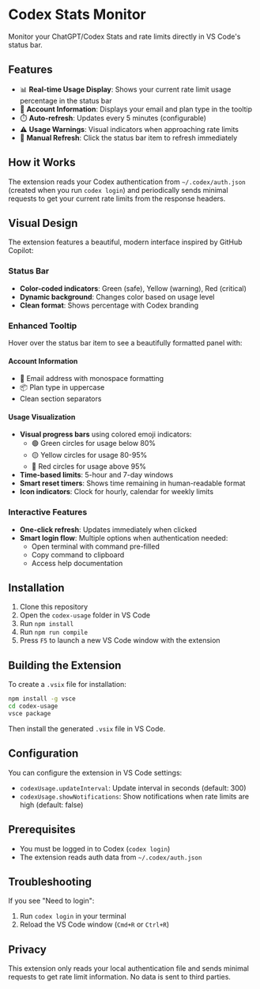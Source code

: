 # Codex Stats Monitor

Monitor your ChatGPT/Codex Stats and rate limits directly in VS Code's status bar.

## Features

- 📊 **Real-time Usage Display**: Shows your current rate limit usage percentage in the status bar
- 👤 **Account Information**: Displays your email and plan type in the tooltip
- ⏱️ **Auto-refresh**: Updates every 5 minutes (configurable)
- ⚠️ **Usage Warnings**: Visual indicators when approaching rate limits
- 🔄 **Manual Refresh**: Click the status bar item to refresh immediately

## How it Works

The extension reads your Codex authentication from `~/.codex/auth.json` (created when you run `codex login`) and periodically sends minimal requests to get your current rate limits from the response headers.

## Visual Design

The extension features a beautiful, modern interface inspired by GitHub Copilot:

### Status Bar

- **Color-coded indicators**: Green (safe), Yellow (warning), Red (critical)
- **Dynamic background**: Changes color based on usage level
- **Clean format**: Shows percentage with Codex branding

### Enhanced Tooltip

Hover over the status bar item to see a beautifully formatted panel with:

#### Account Information

- 📧 Email address with monospace formatting
- 📦 Plan type in uppercase
- Clean section separators

#### Usage Visualization

- **Visual progress bars** using colored emoji indicators:
  - 🟢 Green circles for usage below 80%
  - 🟡 Yellow circles for usage 80-95%
  - 🔴 Red circles for usage above 95%
- **Time-based limits**: 5-hour and 7-day windows
- **Smart reset timers**: Shows time remaining in human-readable format
- **Icon indicators**: Clock for hourly, calendar for weekly limits

### Interactive Features

- **One-click refresh**: Updates immediately when clicked
- **Smart login flow**: Multiple options when authentication needed:
  - Open terminal with command pre-filled
  - Copy command to clipboard
  - Access help documentation

## Installation

1. Clone this repository
2. Open the `codex-usage` folder in VS Code
3. Run `npm install`
4. Run `npm run compile`
5. Press `F5` to launch a new VS Code window with the extension

## Building the Extension

To create a `.vsix` file for installation:

```bash
npm install -g vsce
cd codex-usage
vsce package
```

Then install the generated `.vsix` file in VS Code.

## Configuration

You can configure the extension in VS Code settings:

- `codexUsage.updateInterval`: Update interval in seconds (default: 300)
- `codexUsage.showNotifications`: Show notifications when rate limits are high (default: false)

## Prerequisites

- You must be logged in to Codex (`codex login`)
- The extension reads auth data from `~/.codex/auth.json`

## Troubleshooting

If you see "Need to login":

1. Run `codex login` in your terminal
2. Reload the VS Code window (`Cmd+R` or `Ctrl+R`)

## Privacy

This extension only reads your local authentication file and sends minimal requests to get rate limit information. No data is sent to third parties.

